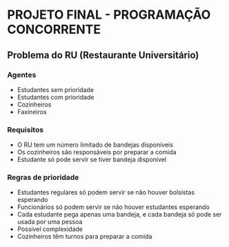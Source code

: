 # PROJETO FINAL - PROGRAMAÇÃO CONCORRENTE

## Problema do RU (Restaurante Universitário)

### Agentes

- Estudantes sem prioridade
- Estudantes com prioridade
- Cozinheiros
- Faxineiros

### Requisitos

- O RU tem um número limitado de bandejas disponíveis
- Os cozinheiros são responsáveis por preparar a comida
- Estudante só pode servir se tiver bandeja disponível

### Regras de prioridade

- Estudantes regulares só podem servir se não houver bolsistas esperando
- Funcionários só podem servir se não houver estudantes esperando
- Cada estudante pega apenas uma bandeja, e cada bandeja só pode ser usada por uma pessoa
- Possível complexidade
- Cozinheiros têm turnos para preparar a comida
